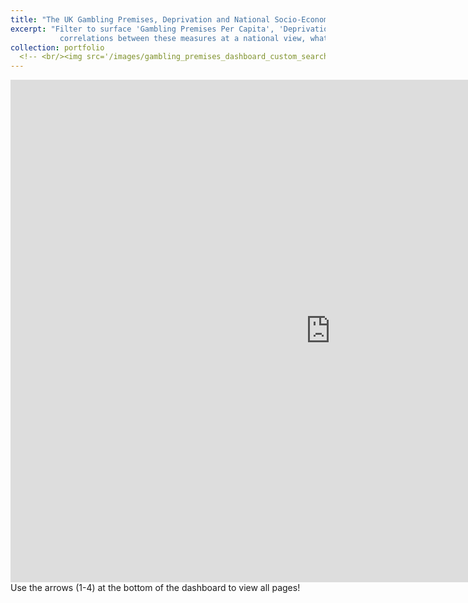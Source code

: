 ```yaml
---
title: "The UK Gambling Premises, Deprivation and National Socio-Economic Class Dashboard"
excerpt: "Filter to surface 'Gambling Premises Per Capita', 'Deprivation Rank (IMD Rank 2019)' and the majority 'National Socio-Econoic Class' in your constituency. Navigate to the relationships views, to view the     
           correlations between these measures at a national view, what does this mean for your local community? [Visit Dashboard Here](https://app.powerbi.com/view?r=eyJrIjoiY2ZiZTU2MTUtMjk0OS00ZDJiLWEwMGItNzZiYzg3YTYzMjI5IiwidCI6IjgyMmRkYmEwLWFkNjAtNDE2Zi1iNDRlLTEwMzdlNzRkNTI5OSJ9) [![Dashboard Thumbnail](/images/gambling_premises_dashboard_custom_search_thumbnail.png)](https://app.powerbi.com/view?r=eyJrIjoiY2ZiZTU2MTUtMjk0OS00ZDJiLWEwMGItNzZiYzg3YTYzMjI5IiwidCI6IjgyMmRkYmEwLWFkNjAtNDE2Zi1iNDRlLTEwMzdlNzRkNTI5OSJ9)"
collection: portfolio
  <!-- <br/><img src='/images/gambling_premises_dashboard_custom_search_thumbnail.png'> -->
---
```

<iframe title="UK Gambling Premises, National Socio-Economic Class and Deprivation Dashboard" width="1024" height="804" src="https://app.powerbi.com/view?r=eyJrIjoiY2ZiZTU2MTUtMjk0OS00ZDJiLWEwMGItNzZiYzg3YTYzMjI5IiwidCI6IjgyMmRkYmEwLWFkNjAtNDE2Zi1iNDRlLTEwMzdlNzRkNTI5OSJ9" frameborder="0" allowFullScreen="true"></iframe>
Use the arrows (1-4) at the bottom of the dashboard to view all pages!
